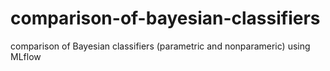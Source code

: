 # comparison-of-bayesian-classifiers
comparison of Bayesian classifiers (parametric and nonparameric) using MLflow
